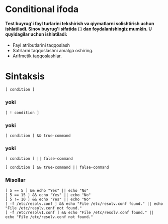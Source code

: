 # Conditional ifoda

#### Test buyrug'i fayl turlarini tekshirish va qiymatlarni solishtirish uchun ishlatiladi. Sinov buyrug'i sifatida ```[]``` dan foydalanishingiz mumkin. U quyidagilar uchun ishlatiladi:

- Fayl atributlarini taqqoslash
- Satrlarni taqqoslashni amalga oshiring.
- Arifmetik taqqoslashlar.


# Sintaksis


```
[ condition ]
```

### yoki

```
[ ! condition ]
```

### yoki

```
[ condition ] && true-command
```

### yoki

```
[ condition ] || false-command
```


```
[ condition ] && true-command || false-command
```

### Misollar

```
[ 5 == 5 ] && echo "Yes" || echo "No"
[ 5 == 15 ] && echo "Yes" || echo "No"
[ 5 != 10 ] && echo "Yes" || echo "No"
[ -f /etc/resolv.conf ] && echo "File /etc/resolv.conf found." || echo "File /etc/resolv.conf not found."
[ -f /etc/resolv1.conf ] && echo "File /etc/resolv.conf found." || echo "File /etc/resolv.conf not found."
```